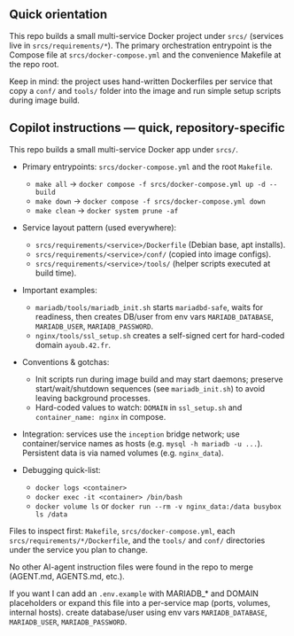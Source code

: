 ## Quick orientation

This repo builds a small multi-service Docker project under `srcs/` (services live in
`srcs/requirements/*`). The primary orchestration entrypoint is the Compose file at
`srcs/docker-compose.yml` and the convenience Makefile at the repo root.

Keep in mind: the project uses hand-written Dockerfiles per service that copy a `conf/`
and `tools/` folder into the image and run simple setup scripts during image build.

## Copilot instructions — quick, repository-specific

This repo builds a small multi-service Docker app under `srcs/`.

- Primary entrypoints: `srcs/docker-compose.yml` and the root `Makefile`.

  - `make all` -> `docker compose -f srcs/docker-compose.yml up -d --build`
  - `make down` -> `docker compose -f srcs/docker-compose.yml down`
  - `make clean` -> `docker system prune -af`

- Service layout pattern (used everywhere):

  - `srcs/requirements/<service>/Dockerfile` (Debian base, apt installs).
  - `srcs/requirements/<service>/conf/` (copied into image configs).
  - `srcs/requirements/<service>/tools/` (helper scripts executed at build time).

- Important examples:

  - `mariadb/tools/mariadb_init.sh` starts `mariadbd-safe`, waits for readiness, then
    creates DB/user from env vars `MARIADB_DATABASE`, `MARIADB_USER`, `MARIADB_PASSWORD`.
  - `nginx/tools/ssl_setup.sh` creates a self-signed cert for hard-coded domain `ayoub.42.fr`.

- Conventions & gotchas:

  - Init scripts run during image build and may start daemons; preserve start/wait/shutdown
    sequences (see `mariadb_init.sh`) to avoid leaving background processes.
  - Hard-coded values to watch: `DOMAIN` in `ssl_setup.sh` and `container_name: nginx` in compose.

- Integration: services use the `inception` bridge network; use container/service names as hosts
  (e.g. `mysql -h mariadb -u ...`). Persistent data is via named volumes (e.g. `nginx_data`).

- Debugging quick-list:
  - `docker logs <container>`
  - `docker exec -it <container> /bin/bash`
  - `docker volume ls` or `docker run --rm -v nginx_data:/data busybox ls /data`

Files to inspect first: `Makefile`, `srcs/docker-compose.yml`, each `srcs/requirements/*/Dockerfile`, and
the `tools/` and `conf/` directories under the service you plan to change.

No other AI-agent instruction files were found in the repo to merge (AGENT.md, AGENTS.md, etc.).

If you want I can add an `.env.example` with MARIADB\_\* and DOMAIN placeholders or expand this file into
a per-service map (ports, volumes, internal hosts).
create database/user using env vars `MARIADB_DATABASE`, `MARIADB_USER`, `MARIADB_PASSWORD`.
